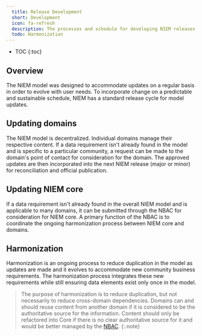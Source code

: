 ```yaml
---
  title: Release Development
  short: Development
  icon: fa-refresh
  description: The processes and schedule for developing NIEM releases.
  todo: Harmonization
---
```


- TOC
{:toc}

## Overview

The NIEM model was designed to accommodate updates on a regular basis in order to evolve with user needs. To incorporate change on a predictable and sustainable schedule, NIEM has a standard release cycle for model updates.

## Updating domains

The NIEM model is decentralized.  Individual domains manage their respective content. If a data requirement isn't already found in the model and is specific to a particular community, a request can be made to the domain's point of contact for consideration for the domain. The approved updates are then incorporated into the next NIEM release (major or minor) for reconciliation and official publication.

## Updating NIEM core

If a data requirement isn't already found in the overall NIEM model and is applicable to many domains, it can be submitted through the NBAC for consideration for NIEM core. A primary function of the NBAC is to coordinate the ongoing harmonization process between NIEM core and domains.

## Harmonization

Harmonization is an ongoing process to reduce duplication in the model as updates are made and it evolves to accommodate new community business requirements. The harmonization process integrates these new requirements while still ensuring data elements exist only once in the model.

> The purpose of harmonization is to reduce duplication, but not necessarily to reduce cross-domain dependencies.  Domains can and should reuse content from another domain if it  is considered to be the authoritative source for the information.  Content should only be refactored into Core if there is no clear authoritative source for it and would be better managed by the [NBAC](site.data.links.nbac).
{:.note}
